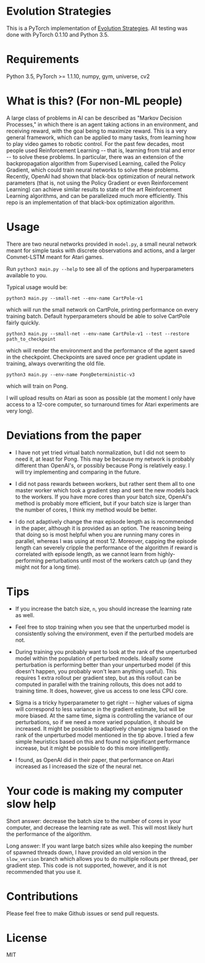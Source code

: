 # Evolution Strategies

This is a PyTorch implementation of [Evolution Strategies](https://arxiv.org/abs/1703.03864). All testing was done with PyTorch 0.1.10 and Python 3.5.

# Requirements

Python 3.5, PyTorch >= 1.1.10, numpy, gym, universe, cv2

# What is this? (For non-ML people)

A large class of problems in AI can be described as "Markov Decision Processes," in which there is an agent taking actions in an environment, and receiving reward, with the goal being to maximize reward. This is a very general framework, which can be applied to many tasks, from learning how to play video games to robotic control. For the past few decades, most people used Reinforcement Learning -- that is, learning from trial and error -- to solve these problems. In particular, there was an extension of the backpropagation algorithm from Supervised Learning, called the Policy Gradient, which could train neural networks to solve these problems. Recently, OpenAI had shown that black-box optimization of neural network parameters (that is, not using the Policy Gradient or even Reinforcement Learning) can achieve similar results to state of the art Reinforcement Learning algorithms, and can be parallelized much more efficiently. This repo is an implementation of that black-box optimization algorithm.

# Usage

There are two neural networks provided in `model.py`, a small neural network meant for simple tasks with discrete observations and actions, and a larger Convnet-LSTM meant for Atari games.

Run `python3 main.py --help` to see all of the options and hyperparameters available to you.

Typical usage would be:

```
python3 main.py --small-net --env-name CartPole-v1
```
which will run the small network on CartPole, printing performance on every training batch. Default hyperparameters should be able to solve CartPole fairly quickly.

```
python3 main.py --small-net --env-name CartPole-v1 --test --restore path_to_checkpoint
```
which will render the environment and the performance of the agent saved in the checkpoint. Checkpoints are saved once per gradient update in training, always overwriting the old file.

```
python3 main.py --env-name PongDeterministic-v3
```
which will train on Pong.

I will upload results on Atari as soon as possible (at the moment I only have access to a 12-core computer, so turnaround times for Atari experiments are very long).

# Deviations from the paper

* I have not yet tried virtual batch normalization, but I did not seem to need it, at least for Pong. This may be because my network is probably different than OpenAI's, or possibly because Pong is relatively easy. I will try implementing and comparing in the future.

* I did not pass rewards between workers, but rather sent them all to one master worker which took a gradient step and sent the new models back to the workers. If you have more cores than your batch size, OpenAI's method is probably more efficient, but if your batch size is larger than the number of cores, I think my method would be better.

* I do not adaptively change the max episode length as is recommended in the paper, although it is provided as an option. The reasoning being that doing so is most helpful when you are running many cores in parallel, whereas I was using at most 12. Moreover, capping the episode length can severely cripple the performance of the algorithm if reward is correlated with episode length, as we cannot learn from highly-performing perturbations until most of the workers catch up (and they might not for a long time).

# Tips

* If you increase the batch size, `n`, you should increase the learning rate as well.

* Feel free to stop training when you see that the unperturbed model is consistently solving the environment, even if the perturbed models are not.

* During training you probably want to look at the rank of the unperturbed model within the population of perturbed models. Ideally some perturbation is performing better than your unperturbed model (if this doesn't happen, you probably won't learn anything useful). This requires 1 extra rollout per gradient step, but as this rollout can be computed in parallel with the training rollouts, this does not add to training time. It does, however, give us access to one less CPU core.

* Sigma is a tricky hyperparameter to get right -- higher values of sigma will correspond to less variance in the gradient estimate, but will be more biased. At the same time, sigma is controlling the variance of our perturbations, so if we need a more varied population, it should be increased. It might be possible to adaptively change sigma based on the rank of the unperturbed model mentioned in the tip above. I tried a few simple heuristics based on this and found no significant performance increase, but it might be possible to do this more intelligently.

* I found, as OpenAI did in their paper, that performance on Atari increased as I increased the size of the neural net.

# Your code is making my computer slow help

Short answer: decrease the batch size to the number of cores in your computer, and decrease the learning rate as well. This will most likely hurt the performance of the algorithm.

Long answer: If you want large batch sizes while also keeping the number of spawned threads down, I have provided an old version in the `slow_version` branch which allows you to do multiple rollouts per thread, per gradient step. This code is not supported, however, and it is not recommended that you use it.

# Contributions

Please feel free to make Github issues or send pull requests.

# License

MIT
